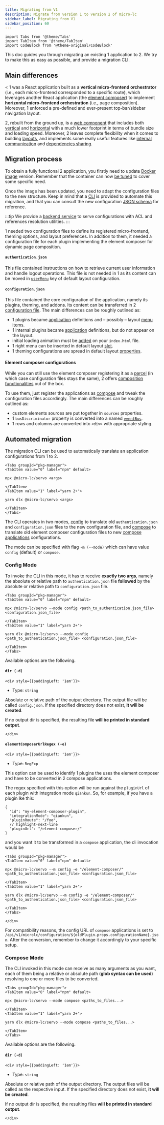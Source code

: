 ```yaml
---
title: Migrating from V1
description: Migrate from version 1 to version 2 of micro-lc
sidebar_label: Migrating from V1
sidebar_position: 60
---
```


```mdx-code-block
import Tabs from '@theme/Tabs'
import TabItem from '@theme/TabItem'
import CodeBlock from '@theme-original/CodeBlock'
```

This doc guides you through migrating an existing <micro-lc></micro-lc> 1 application to <micro-lc></micro-lc> 2. We try
to make this as easy as possible, and provide a migration CLI.

## Main differences

<<micro-lc></micro-lc> 1 was a React application built as a **vertical micro-frontend orchestrator** (i.e., each 
micro-frontend corresponded to a specific route), which leverages another React application (the 
[element composer](https://github.com/micro-lc/micro-lc-element-composer)) to implement **horizontal micro-frontend 
orchestration** (i.e., page composition). Moreover, <micro-lc></micro-lc> 1 enforced a pre-defined and ever-present
top-bar/sidebar navigation layout.

<micro-lc></micro-lc> 2, rebuilt from the ground up, is a [web component](../api/micro-lc-web-component.md) that
includes both [vertical](./guides/routing.md) and [horizontal](./concepts/composition.md) with a much lower footprint
in terms of bundle size and loading speed. Moreover, <micro-lc></micro-lc> 2 leaves complete flexibility when it comes
to building [layouts](./guides/layout.md), and implements some really useful features like
[internal communication](./concepts/communication.md) and [dependencies sharing](./guides/reuse-third-party-libraries.md).

## Migration process

To obtain a fully functional <micro-lc></micro-lc> 2 application, you firstly need to update <micro-lc></micro-lc>
[Docker image](https://hub.docker.com/r/microlc/micro-lc) version. Remember that the container can now
[be tuned](./getting-started.md#deploy-docker-container) to cover some specific need.

Once the image has been updated, you need to adapt the configuration files to the new structure. Keep in mind that a
[CLI](#automated-migration) is provided to automate this migration, and that you can consult the new configuration
[JSON schema](https://raw.githubusercontent.com/micro-lc/micro-lc/v2/main/packages/interfaces/schemas/v2/config.schema.json)
for reference.

:::tip
We provide a [backend service](../add-ons/backend/servo.md) to serve configurations with ACL and references resolution
utilities.
:::

<micro-lc></micro-lc> 1 needed two configuration files to define its registered micro-frontend, theming options, and
layout preferences. In addition to them, it needed a configuration file for each plugin implementing the element
composer for dynamic page composition.

#### `authentication.json`

This file contained instructions on how to retrieve current user information and handle logout operations. This file
is not needed in <micro-lc></micro-lc> 1 as its content can be moved in 
[`userMenu`](../add-ons/components/mlc-layout.md#usermenu) key of default layout configuration.

#### `configuration.json`

This file contained the core configuration of the application, namely its plugins, theming, and addons. Its content can
be transferred in <micro-lc></micro-lc> 2 [configuration file](../api/micro-lc-web-component.md#configuration). The main
differences can be roughly outlined as:

- <micro-lc></micro-lc> 1 plugins became [application](../api/micro-lc-web-component.md#applications) definitions and
– possibly – layout [menu items](../add-ons/components/mlc-layout.md#menuitem).
- <micro-lc></micro-lc> 1 internal plugins became [application](../api/micro-lc-web-component.md#applications) 
definitions, but do not appear on the layout.
- initial loading animation must be [added](../add-ons/components/mlc-loading-animation.md) on your `index.html` file.
- <micro-lc></micro-lc> 1 right menu can be inserted in default layout [slot](../add-ons/components/mlc-layout.md#slots). 
- <micro-lc></micro-lc> 1 theming configurations are spread in default layout 
[properties](../add-ons/components/mlc-layout.md#properties-and-attributes).

#### Element composer configurations

While you can still use the element composer registering it as a [parcel](./guides/applications/parcels.md) (in which
case configuration files stays the same), <micro-lc></micro-lc> 2 offers 
[composition functionalities](./concepts/composition.md) out of the box.

To use them, just register the applications as [compose](./guides/applications/compose.md) and tweak the configuration
files accordingly. The main differences can be roughly outlined as:

- custom elements sources are put together in `sources` properties.
- <micro-lc></micro-lc> 1 `busDiscriminator` property is converted into a named 
[`eventBus`](./guides/applications/compose.md#eventbus).
- <micro-lc></micro-lc> 1 rows and columns are converted into `<div>` with appropriate styling.

## Automated migration

The migration CLI can be used to automatically translate an application configurations from <micro-lc></micro-lc> 1 to 
<micro-lc></micro-lc> 2.

```mdx-code-block
<Tabs groupId="pkg-manager">
<TabItem value="0" label="npm" default>
```
```shell
npx @micro-lc/servo <args>
```
```mdx-code-block
</TabItem>
<TabItem value="1" label="yarn 2+">
```
```shell
yarn dlx @micro-lc/servo <args>
```
```mdx-code-block
</TabItem>
</Tabs>
```

The CLI operates in two modes, [config](#config-mode) to translate old `authentication.json` and `configuration.json`
files to the new configuration file, and [compose](#compose-mode) to translate old element composer configuration
files to new [compose applications](./guides/applications/compose.md) configurations.

The mode can be specified with flag `-m (--mode)` which can have value `config` (default) or `compose`.

### Config Mode

To invoke the CLI in this mode, it has to receive **exactly two args**, namely the absolute or relative path to
`authentication.json` file **followed** by the absolute or relative path to `configuration.json` file.

```mdx-code-block
<Tabs groupId="pkg-manager">
<TabItem value="0" label="npm" default>
```
```shell
npx @micro-lc/servo --mode config <path_to_authentication.json_file> <configuration.json_file>
```
```mdx-code-block
</TabItem>
<TabItem value="1" label="yarn 2+">
```
```shell
yarn dlx @micro-lc/servo --mode config <path_to_authentication.json_file> <configuration.json_file>
```
```mdx-code-block
</TabItem>
</Tabs>
```

Available options are the following.

#### `dir (-d)`

```mdx-code-block
<div style={{paddingLeft: '1em'}}>
```
* Type: `string`

Absolute or relative path of the output directory. The output file will be called `config.json`. If the specified
directory does not exist, **it will be created**.

If no output dir is specified, the resulting file **will be printed in standard output**.
```mdx-code-block
</div>
```

#### `elementComposerUrlRegex (-e)`

```mdx-code-block
<div style={{paddingLeft: '1em'}}>
```
* Type: `RegExp`

This option can be used to identify <micro-lc></micro-lc> 1 plugins the uses the element composer and have to be
converted in <micro-lc></micro-lc> 2 compose applications.

The regex specified with this option will be run against the `pluginUrl` of each plugin with integration mode `qiankun`.
So, for example, if you have a plugin lke this:

```json5
{
  "id": "my-element-composer-plugin",
  "integrationMode": "qiankun",
  "pluginRoute": "/foo",
  // highlight-next-line
  "pluginUrl": "/element-composer/"
}
```

and you want it to be transformed in a `compose` application, the cli invocation would be

```mdx-code-block
<Tabs groupId="pkg-manager">
<TabItem value="0" label="npm" default>
```
```shell
npx @micro-lc/servo --m config -e "/element-composer/" <path_to_authentication.json_file> <configuration.json_file>
```
```mdx-code-block
</TabItem>
<TabItem value="1" label="yarn 2+">
```
```shell
yarn dlx @micro-lc/servo --m config -e "/element-composer/" <path_to_authentication.json_file> <configuration.json_file>
```
```mdx-code-block
</TabItem>
</Tabs>
```
```mdx-code-block
</div>
```

For compatibility reasons, the config URL of `compose` applications is set to 
`/api/v1/microlc/configuration/${oldPlugin.props.configurationName}.json`. After the conversion, remember to change it
accordingly to your specific setup. 

### Compose Mode

The CLI invoked in this mode can receive as many arguments as you want, each of them being a relative or absolute path
(**glob syntax can be used**) resolving to one or more files to be converted.

```mdx-code-block
<Tabs groupId="pkg-manager">
<TabItem value="0" label="npm" default>
```
```shell
npx @micro-lc/servo --mode compose <paths_to_files...>
```
```mdx-code-block
</TabItem>
<TabItem value="1" label="yarn 2+">
```
```shell
yarn dlx @micro-lc/servo --mode compose <paths_to_files...>
```
```mdx-code-block
</TabItem>
</Tabs>
```

Available options are the following.

#### `dir (-d)`

```mdx-code-block
<div style={{paddingLeft: '1em'}}>
```
* Type: `string`

Absolute or relative path of the output directory. The output files will be called as the respective input. If the
specified directory does not exist, **it will be created**.

If no output dir is specified, the resulting files **will be printed in standard output**.
```mdx-code-block
</div>
```
